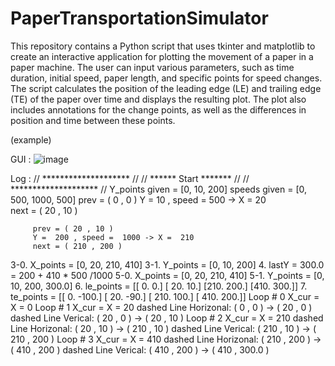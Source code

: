 # PaperTransportationSimulator
This repository contains a Python script that uses tkinter and matplotlib to create an interactive application for plotting the movement of a paper in a paper machine. The user can input various parameters, such as time duration, initial speed, paper length, and specific points for speed changes. The script calculates the position of the leading edge (LE) and trailing edge (TE) of the paper over time and displays the resulting plot. The plot also includes annotations for the change points, as well as the differences in position and time between these points.

(example)

GUI :
![image](https://user-images.githubusercontent.com/11579758/232395215-ab639ad6-e2bc-484d-8ca5-f2a81485b308.png)

Log :
// ******************** //
// ****** Start ******* //
// ******************** //
Y_points given =  [0, 10, 200]
speeds given =  [0, 500, 1000, 500]
         prev = ( 0 , 0 )
         Y =  10 , speed =  500 -> X =  20   
         next = ( 20 , 10 )


         prev = ( 20 , 10 )
         Y =  200 , speed =  1000 -> X =  210
         next = ( 210 , 200 )


3-0. X_points =  [0, 20, 210, 410]
3-1. Y_points =  [0, 10, 200]
4. lastY =  300.0  =  200 + 410 * 500 /1000
5-0. X_points =  [0, 20, 210, 410]
5-1. Y_points =  [0, 10, 200, 300.0]
6. le_points =
 [[  0.   0.]
 [ 20.  10.]
 [210. 200.]
 [410. 300.]]
7. te_points =
 [[   0. -100.]
 [  20.  -90.]
 [ 210.  100.]
 [ 410.  200.]]
Loop # 0 X_cur = X =  0
Loop # 1 X_cur = X =  20
         dashed Line Horizonal:  ( 0 , 0 ) ->  ( 20 , 0 )
         dashed Line Verical:  ( 20 , 0 ) ->  ( 20 , 10 )
Loop # 2 X_cur = X =  210
         dashed Line Horizonal:  ( 20 , 10 ) ->  ( 210 , 10 )
         dashed Line Verical:  ( 210 , 10 ) ->  ( 210 , 200 )
Loop # 3 X_cur = X =  410
         dashed Line Horizonal:  ( 210 , 200 ) ->  ( 410 , 200 )
         dashed Line Verical:  ( 410 , 200 ) ->  ( 410 , 300.0 )
